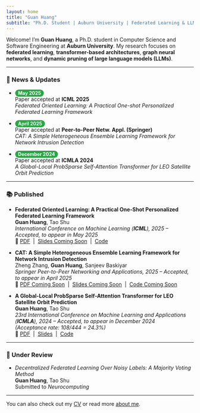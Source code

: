 ```yaml
---
layout: home
title: "Guan Huang"
subtitle: "Ph.D. Student | Auburn University | Federated Learning & LLM Optimization"
---
```


Welcome! I’m **Guan Huang**, a Ph.D. student in Computer Science and Software Engineering at **Auburn University**. My research focuses on **federated learning**, **transformer-based architectures**, **graph neural networks**, and **dynamic pruning of large language models (LLMs)**.

---

### 📰 News & Updates

- <span style="background-color:#28a745; color:white; padding:2px 8px; border-radius:12px; font-size:90%; font-weight:bold;">May 2025</span>  
  Paper accepted at **ICML 2025**  
  _Federated Oriented Learning: A Practical One-shot Personalized Federated Learning Framework_

- <span style="background-color:#28a745; color:white; padding:2px 8px; border-radius:12px; font-size:90%; font-weight:bold;">April 2025</span>  
  Paper accepted at **Peer-to-Peer Netw. Appl. (Springer)**  
  _CAT: A Simple Heterogeneous Ensemble Learning Framework for Network Intrusion Detection_

- <span style="background-color:#28a745; color:white; padding:2px 8px; border-radius:12px; font-size:90%; font-weight:bold;">December 2024</span>  
  Paper accepted at **ICMLA 2024**  
  _A Global-Local ProbSparse Self-Attention Transformer for LEO Satellite Orbit Prediction_


---

### 📚 Published

- **Federated Oriented Learning: A Practical One-Shot Personalized Federated Learning Framework**  
  **Guan Huang**, Tao Shu  
  _International Conference on Machine Learning (**ICML**), 2025 – Accepted, to appear in May 2025_  
  🔗 [PDF](/assets/publications/icml2025_fol.pdf) &nbsp;|&nbsp; [Slides Coming Soon](/assets/slides/fol_presentation.pdf) &nbsp;|&nbsp; [Code](https://github.com/guanhuang-rs/guanhuang-rs.github.io/blob/master/assets/code/fol.zip)

- **CAT: A Simple Heterogeneous Ensemble Learning Framework for Network Intrusion Detection**  
  Zheng Zhang, **Guan Huang**, Sanjeev Baskiyar  
  _Springer Peer-to-Peer Networking and Applications, 2025 – Accepted, to appear in April 2025_  
  🔗 [PDF Coming Soon](/assets/publications/cat_ppna2025.pdf) &nbsp;|&nbsp; [Slides Coming Soon](/assets/slides/cat_presentation.pdf) &nbsp;|&nbsp; [Code Coming Soon](https://github.com/guanhuang-rs/cat-nid)

- **A Global-Local ProbSparse Self-Attention Transformer for LEO Satellite Orbit Prediction**  
  **Guan Huang**, Tao Shu  
  _23rd International Conference on Machine Learning and Applications (**ICMLA**), 2024 – Accepted, to appear in December 2024_  
  *(Acceptance rate: 108/444 = 24.3%)*  
  🔗 [PDF](/assets/publications/GLO.pdf) &nbsp;|&nbsp; [Slides](/assets/slides/glopre.pptx) &nbsp;|&nbsp; [Code](https://app.box.com/s/jyc52jl6raw2n216pnrwht5aakl45juh)

---

### 📝 Under Review

- *Decentralized Federated Learning Over Noisy Labels: A Majority Voting Method*  
  **Guan Huang**, Tao Shu  
  Submitted to _Neurocomputing_


---

You can also check out my [CV](/cv/) or read more [about me](/aboutme/).
